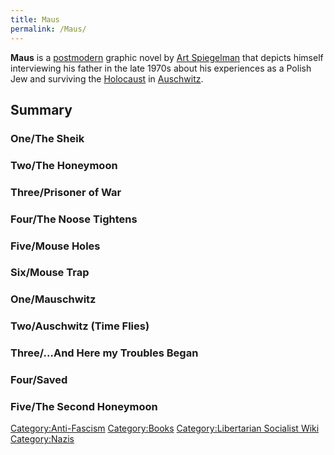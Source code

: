 ```yaml
---
title: Maus
permalink: /Maus/
---
```


**Maus** is a [postmodern](Postmodernism "wikilink") graphic novel by
[Art Spiegelman](Art_Spiegelman "wikilink") that depicts himself
interviewing his father in the late 1970s about his experiences as a
Polish Jew and surviving the [Holocaust](Holocaust "wikilink") in
[Auschwitz](Auschwitz "wikilink").

## Summary

### One/The Sheik

### Two/The Honeymoon

### Three/Prisoner of War

### Four/The Noose Tightens

### Five/Mouse Holes

### Six/Mouse Trap

### One/Mauschwitz

### Two/Auschwitz (Time Flies)

### Three/...And Here my Troubles Began

### Four/Saved

### Five/The Second Honeymoon

[Category:Anti-Fascism](Category:Anti-Fascism "wikilink")
[Category:Books](Category:Books "wikilink") [Category:Libertarian
Socialist Wiki](Category:Libertarian_Socialist_Wiki "wikilink")
[Category:Nazis](Category:Nazis "wikilink")